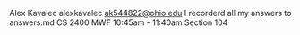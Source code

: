 Alex Kavalec
alexkavalec
ak544822@ohio.edu
I recorderd all my answers to answers.md
CS 2400
MWF 10:45am - 11:40am
Section 104
